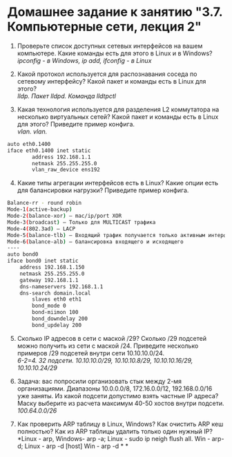 # Домашнее задание к занятию "3.7. Компьютерные сети, лекция 2"

1. Проверьте список доступных сетевых интерфейсов на вашем компьютере. Какие команды есть для этого в Linux и в Windows?   
*ipconfig - в Windows, ip add, ifconfig - в Linux*

2. Какой протокол используется для распознавания соседа по сетевому интерфейсу? Какой пакет и команды есть в Linux для этого?   
*lldp. Пакет lldpd. Команда lldtpctl*

3. Какая технология используется для разделения L2 коммутатора на несколько виртуальных сетей? Какой пакет и команды есть в Linux для этого? Приведите пример конфига.   
*vlan. vlan.*     
```bash
auto eth0.1400
iface eth0.1400 inet static
        address 192.168.1.1
        netmask 255.255.255.0
        vlan_raw_device ens192
```   

4. Какие типы агрегации интерфейсов есть в Linux? Какие опции есть для балансировки нагрузки? Приведите пример конфига.   
```bash
Balance-rr - round robin
Mode-1(active-backup)
Mode-2(balance-xor) – mac/ip/port XOR
Mode-3(broadcast) – Только для MULTICAST трафика
Mode-4(802.3ad) – LACP
Mode-5(balance-tlb) – Входящий трафик получается только активным интерфейсом, исходящий распределяется в зависимости от текущей загрузки канала каждого интерфейса.
Mode-6(balance-alb) – балансировка входящего и исходящего
----
auto bond0
iface bond0 inet static
	address 192.168.1.150
	netmask 255.255.255.0	
	gateway 192.168.1.1
	dns-nameservers 192.168.1.1
	dns-search domain.local
		slaves eth0 eth1
		bond_mode 0
		bond-miimon 100
		bond_downdelay 200
		bond_updelay 200
```

5. Сколько IP адресов в сети с маской /29? Сколько /29 подсетей можно получить из сети с маской /24. Приведите несколько примеров /29 подсетей внутри сети 10.10.10.0/24.   
*6-2=4. 32 подсети. 10.10.10.0/29, 10.10.10.8/29, 10.10.10.16/29, 10.10.10.24/29*

6. Задача: вас попросили организовать стык между 2-мя организациями. Диапазоны 10.0.0.0/8, 172.16.0.0/12, 192.168.0.0/16 уже заняты. Из какой подсети допустимо взять частные IP адреса? Маску выберите из расчета максимум 40-50 хостов внутри подсети.   
*100.64.0.0/26*

7. Как проверить ARP таблицу в Linux, Windows? Как очистить ARP кеш полностью? Как из ARP таблицы удалить только один нужный IP?   
*Linux - arp, Windows- arp -a; Linux - sudo ip neigh flush all. Win - arp-d; Linux - arp -d [host] Win - arp -d *  *   
